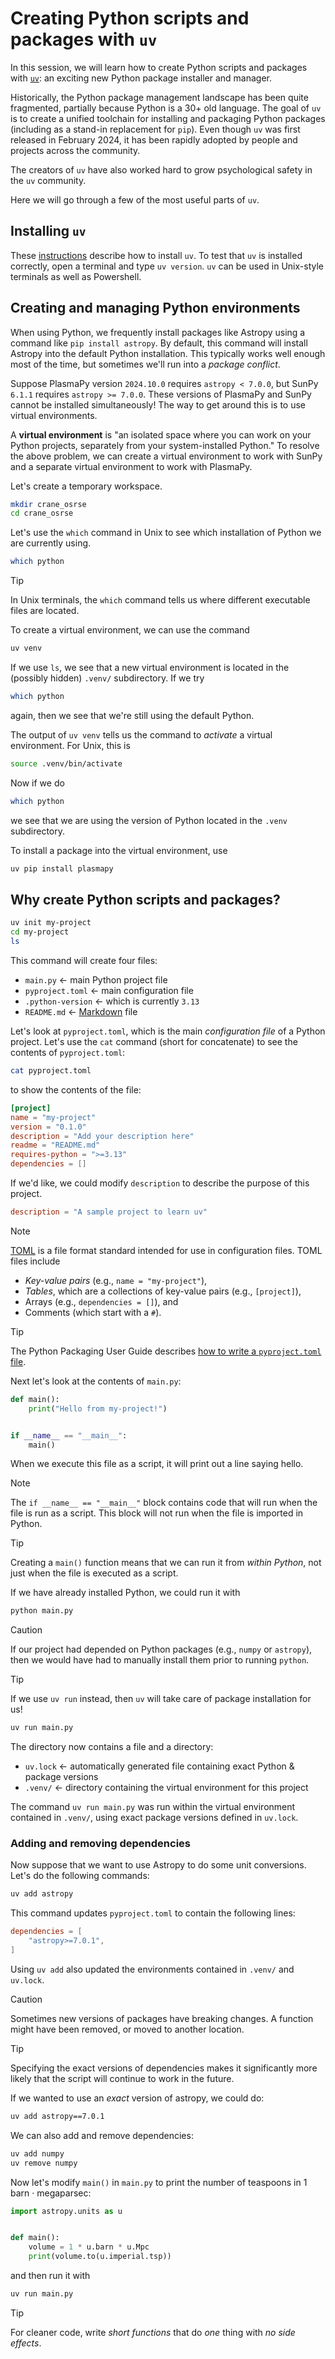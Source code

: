 # Creating Python scripts and packages with `uv`

In this session,
we will learn how to create Python scripts and packages with [`uv`]:
an exciting new Python package installer and manager.

Historically, the Python package management landscape has been quite fragmented,
partially because Python is a 30+ old language.
The goal of `uv` is to create a unified toolchain
for installing and packaging Python packages
(including as a stand-in replacement for `pip`).
Even though `uv` was first released in February 2024,
it has been rapidly adopted by people and projects across the community.

The creators of `uv` have also worked hard to grow psychological safety
in the `uv` community.

Here we will go through a few of the most useful parts of `uv`.

## Installing `uv`

These [instructions](https://docs.astral.sh/uv/getting-started/installation/)
describe how to install `uv`.
To test that `uv` is installed correctly, open a terminal and type `uv version`.
`uv` can be used in Unix-style terminals as well as Powershell.

## Creating and managing Python environments

When using Python, we frequently install packages like Astropy
using a command like `pip install astropy`.
By default, this command will install Astropy into the default Python installation.
This typically works well enough most of the time,
but sometimes we'll run into a _package conflict_.

Suppose PlasmaPy version `2024.10.0` requires `astropy < 7.0.0`,
but SunPy `6.1.1` requires `astropy >= 7.0.0`.
These versions of PlasmaPy and SunPy
cannot be installed simultaneously!
The way to get around this is to use virtual environments.

A **virtual environment** is
"an isolated space where you can work on your Python projects,
separately from your system-installed Python."
To resolve the above problem, we can create a virtual environment
to work with SunPy and a separate virtual environment to work with PlasmaPy.

Let's create a temporary workspace.

```bash
mkdir crane_osrse
cd crane_osrse
```

Let's use the `which` command in Unix to see
which installation of Python we are currently using.

```bash
which python
```

> [!TIP]
> In Unix terminals, the `which` command tells us
> where different executable files are located.

To create a virtual environment, we can use the command

```bash
uv venv
```

If we use `ls`, we see that a new virtual environment
is located in the (possibly hidden) `.venv/` subdirectory.
If we try

```bash
which python
```

again, then we see that we're still using the default Python.

The output of `uv venv` tells us the command to _activate_ a virtual environment.
For Unix, this is

```bash
source .venv/bin/activate
```

Now if we do

```bash
which python
```

we see that we are using the version of Python located in the `.venv` subdirectory.

To install a package into the virtual environment, use

```bash
uv pip install plasmapy
```

## Why create Python scripts and packages?

```bash
uv init my-project
cd my-project
ls
```

This command will create four files:

- `main.py` ← main Python project file
- `pyproject.toml` ← main configuration file
- `.python-version` ← which is currently `3.13`
- `README.md` ← [Markdown] file

Let's look at `pyproject.toml`,
which is the main _configuration file_ of a Python project.
Let's use the `cat` command (short for concatenate)
to see the contents of `pyproject.toml`:

```bash
cat pyproject.toml
```

to show the contents of the file:

```toml
[project]
name = "my-project"
version = "0.1.0"
description = "Add your description here"
readme = "README.md"
requires-python = ">=3.13"
dependencies = []
```

If we'd like, we could modify `description` to describe the purpose of this project.

```toml
description = "A sample project to learn uv"
```

> [!NOTE]
> [TOML] is a file format standard intended for use in configuration files.
> TOML files include
>
> - _Key-value pairs_ (e.g., `name = "my-project"`),
> - _Tables_, which are a collections of key-value pairs (e.g., `[project]`),
> - Arrays (e.g., `dependencies = []`), and
> - Comments (which start with a `#`).

> [!TIP]
> The Python Packaging User Guide describes
> [how to write a `pyproject.toml` file](https://packaging.python.org/en/latest/guides/writing-pyproject-toml/).

Next let's look at the contents of `main.py`:

```python
def main():
    print("Hello from my-project!")


if __name__ == "__main__":
    main()
```

When we execute this file as a script, it will print out a line saying hello.

> [!NOTE]
> The `if __name__ == "__main__"` block contains
> code that will run when the file is run as a script.
> This block will not run when the file is imported in Python.

> [!TIP]
> Creating a `main()` function means that we can run it from
> _within Python_, not just when the file is executed as a script.

If we have already installed Python, we could run it with

```bash
python main.py
```

> [!CAUTION]
> If our project had depended on Python packages (e.g., `numpy` or `astropy`),
> then we would have had to manually install them prior to running `python`.

> [!TIP]
> If we use `uv run` instead, then `uv` will take care of
> package installation for us!

```bash
uv run main.py
```

The directory now contains a file and a directory:

- `uv.lock` ← automatically generated file containing exact Python & package versions
- `.venv/` ← directory containing the virtual environment for this project

The command `uv run main.py` was run
within the virtual environment contained in `.venv/`,
using exact package versions defined in `uv.lock`.

### Adding and removing dependencies

Now suppose that we want to use Astropy to do some unit conversions.
Let's do the following commands:

```bash
uv add astropy
```

This command updates `pyproject.toml` to contain the following lines:

```toml
dependencies = [
    "astropy>=7.0.1",
]
```

Using `uv add` also updated the environments contained in `.venv/` and `uv.lock`.

> [!CAUTION]
> Sometimes new versions of packages have breaking changes.
> A function might have been removed, or moved to another location.

> [!TIP]
> Specifying the exact versions of dependencies makes it significantly
> more likely that the script will continue to work in the future.

If we wanted to use an _exact_ version of astropy, we could do:

```bash
uv add astropy==7.0.1
```

We can also add and remove dependencies:

```bash
uv add numpy
uv remove numpy
```

Now let's modify `main()` in `main.py` to print
the number of teaspoons in 1 barn · megaparsec:

```python
import astropy.units as u


def main():
    volume = 1 * u.barn * u.Mpc
    print(volume.to(u.imperial.tsp))
```

and then run it with

```bash
uv run main.py
```

> [!TIP]
> For cleaner code, write _short functions_
> that do _one_ thing
> with _no side effects_.

[markdown]: https://www.markdownguide.org
[toml]: https://toml.io/en
[`uv`]: https://astral.sh/uv
